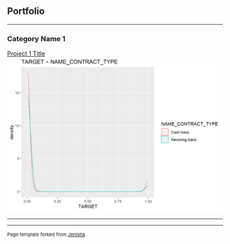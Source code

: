 ## Portfolio

---

### Category Name 1 

[Project 1 Title](/sample_page)
<img src="images/project_image.png?raw=true"/>

---


---
<p style="font-size:11px">Page template forked from <a href="https://github.com/jenisharw/jenisharw.github.io.git/quick-portfolio">Jenisha</a></p>
<!-- Remove above link if you don't want to attibute -->
